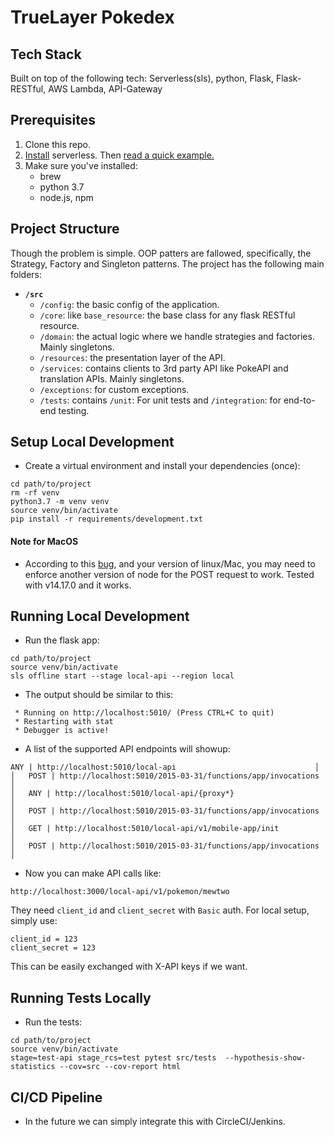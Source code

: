 # TrueLayer Pokedex

## Tech Stack
Built on top of the following tech: Serverless(sls), python, Flask, Flask-RESTful, AWS Lambda, API-Gateway


## Prerequisites
1. Clone this repo.
2. [Install](https://serverless.com/framework/docs/providers/aws/guide/installation/) serverless. Then [read a quick example.](https://serverless.com/blog/flask-python-rest-api-serverless-lambda-dynamodb)
3. Make sure you've installed:
	- brew
	- python 3.7
	- node.js, npm


## Project Structure
Though the problem is simple. OOP patters are fallowed, specifically, the Strategy, Factory and Singleton patterns. The project has the following main folders:

* **`/src`**
  * `/config`: the basic config of the application.
  * `/core`: like `base_resource`: the base class for any flask RESTful resource.
  * `/domain`: the actual logic where we handle strategies and factories. Mainly singletons.
  * `/resources`: the presentation layer of the API.
  * `/services`: contains clients to 3rd party API like PokeAPI and translation APIs. Mainly singletons.
  * `/exceptions`: for custom exceptions. 
  * `/tests`: contains `/unit`: For unit tests and `/integration`: for end-to-end testing.


## Setup Local Development
- Create a virtual environment and install your dependencies (once):
```shell script
cd path/to/project
rm -rf venv
python3.7 -m venv venv
source venv/bin/activate
pip install -r requirements/development.txt
```

#### Note for MacOS
- According to this [bug](https://github.com/dherault/serverless-offline/issues/1150), and your version of linux/Mac, you may need to enforce another version of node for the POST request to work. Tested with v14.17.0 and it works.

## Running Local Development
- Run the flask app:
```shell script
cd path/to/project
source venv/bin/activate
sls offline start --stage local-api --region local
```
   
- The output should be similar to this:
```shell script
 * Running on http://localhost:5010/ (Press CTRL+C to quit)
 * Restarting with stat
 * Debugger is active!
```

- A list of the supported API endpoints will showup:
```
ANY | http://localhost:5010/local-api                               │
│   POST | http://localhost:5010/2015-03-31/functions/app/invocations   │
│   ANY | http://localhost:5010/local-api/{proxy*}                      │
│   POST | http://localhost:5010/2015-03-31/functions/app/invocations   │
│   GET | http://localhost:5010/local-api/v1/mobile-app/init            │
│   POST | http://localhost:5010/2015-03-31/functions/app/invocations   │
```

- Now you can make API calls like:
```
http://localhost:3000/local-api/v1/pokemon/mewtwo
```
They need `client_id` and `client_secret` with `Basic` auth. For local setup, simply use:
```
client_id = 123
client_secret = 123
```

This can be easily exchanged with X-API keys if we want.

## Running Tests Locally
- Run the tests:
```shell script
cd path/to/project
source venv/bin/activate
stage=test-api stage_rcs=test pytest src/tests  --hypothesis-show-statistics --cov=src --cov-report html
```

## CI/CD Pipeline
- In the future we can simply integrate this with CircleCI/Jenkins.
